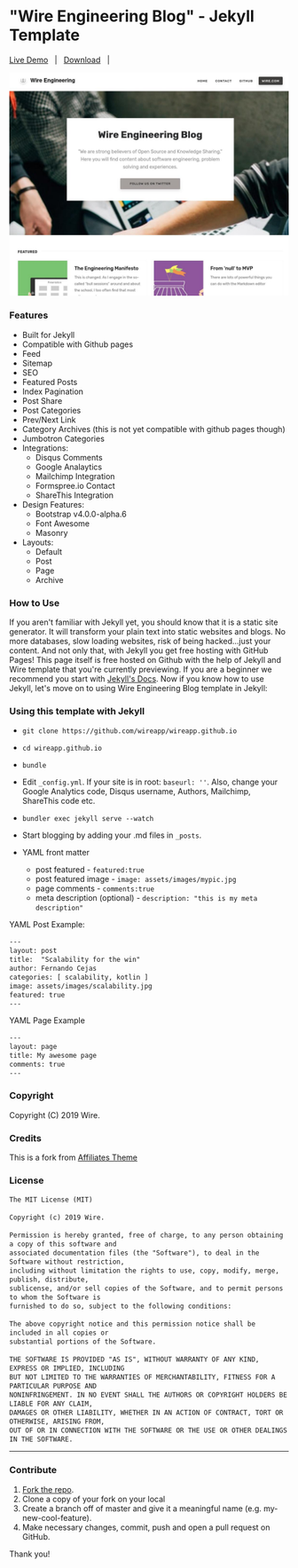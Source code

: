 # "Wire Engineering Blog" - Jekyll Template

[Live Demo](https://engineering.wire.com) &nbsp; | &nbsp; [Download](https://github.com/wireapp/wireapp.github.io/archive/master.zip) &nbsp; |


![Wire Engineering Blog](assets/images/theme1.jpg)

### Features

- Built for Jekyll
- Compatible with Github pages
- Feed
- Sitemap
- SEO
- Featured Posts
- Index Pagination
- Post Share
- Post Categories
- Prev/Next Link
- Category Archives (this is not yet compatible with github pages though)
- Jumbotron Categories
- Integrations:
    - Disqus Comments
    - Google Analaytics
    - Mailchimp Integration
    - Formspree.io Contact
    - ShareThis Integration
- Design Features:
    - Bootstrap v4.0.0-alpha.6
    - Font Awesome
    - Masonry
- Layouts:
    - Default
    - Post
    - Page
    - Archive
    
### How to Use

If you aren't familiar with Jekyll yet, you should know that it is a static site generator. It will transform your plain text into static websites and blogs. No more databases, slow loading websites, risk of being hacked...just your content. And not only that, with Jekyll you get free hosting with GitHub Pages! This page itself is free hosted on Github with the help of Jekyll and Wire template that you're currently previewing. If you are a beginner we recommend you start with [Jekyll's Docs](https://jekyllrb.com/docs/installation/). Now if you know how to use Jekyll, let's move on to using Wire Engineering Blog template in Jekyll:

### Using this template with Jekyll

- `git clone https://github.com/wireapp/wireapp.github.io`
- `cd wireapp.github.io`
- `bundle`
- Edit `_config.yml`. If your site is in root: `baseurl: ''`. Also, change your Google Analytics code, Disqus username, Authors, Mailchimp, ShareThis code etc.
- `bundler exec jekyll serve --watch`
- Start blogging by adding your .md files in `_posts`. 

- YAML front matter
    - post featured - `featured:true`
    - post featured image - `image: assets/images/mypic.jpg`
    - page comments - `comments:true`
    - meta description (optional) - `description: "this is my meta description"`
    
YAML Post Example:
```
---
layout: post
title:  "Scalability for the win"
author: Fernando Cejas
categories: [ scalability, kotlin ]
image: assets/images/scalability.jpg
featured: true
---
```

YAML Page Example
```
---
layout: page
title: My awesome page
comments: true
---
```

### Copyright

Copyright (C) 2019 Wire.

### Credits

This is a fork from [Affiliates Theme](https://www.wowthemes.net/free-jekyll-template-affiliates/) 

### License

    The MIT License (MIT)

    Copyright (c) 2019 Wire.

    Permission is hereby granted, free of charge, to any person obtaining a copy of this software and 
    associated documentation files (the "Software"), to deal in the Software without restriction, 
    including without limitation the rights to use, copy, modify, merge, publish, distribute, 
    sublicense, and/or sell copies of the Software, and to permit persons to whom the Software is 
    furnished to do so, subject to the following conditions:

    The above copyright notice and this permission notice shall be included in all copies or 
    substantial portions of the Software.

    THE SOFTWARE IS PROVIDED "AS IS", WITHOUT WARRANTY OF ANY KIND, EXPRESS OR IMPLIED, INCLUDING 
    BUT NOT LIMITED TO THE WARRANTIES OF MERCHANTABILITY, FITNESS FOR A PARTICULAR PURPOSE AND 
    NONINFRINGEMENT. IN NO EVENT SHALL THE AUTHORS OR COPYRIGHT HOLDERS BE LIABLE FOR ANY CLAIM, 
    DAMAGES OR OTHER LIABILITY, WHETHER IN AN ACTION OF CONTRACT, TORT OR OTHERWISE, ARISING FROM, 
    OUT OF OR IN CONNECTION WITH THE SOFTWARE OR THE USE OR OTHER DEALINGS IN THE SOFTWARE.

-----------------

### Contribute

1. [Fork the repo](a).
2. Clone a copy of your fork on your local
3. Create a branch off of master and give it a meaningful name (e.g. my-new-cool-feature).
4. Make necessary changes, commit, push and open a pull request on GitHub.

Thank you!
